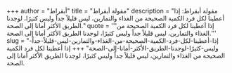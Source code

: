 +++
author = "أبقراط"
title = "مقولة أبقراط"
description = "مقولة أبقراط: إذا أعطينا لكل فرد الكمية الصحيحة من الغذاء والتمارين، ليس قليلاً جداً وليس كثيرًا، لوجدنا الطريق الأكثر أمانا إلى الصحة."
quote = '''إذا أعطينا لكل فرد الكمية الصحيحة من الغذاء والتمارين، ليس قليلاً جداً وليس كثيرًا، لوجدنا الطريق الأكثر أمانا إلى الصحة.'''
slug = "إذا-أعطينا-لكل-فرد-الكمية-الصحيحة-من-الغذاء-والتمارين-ليس-قليلاً-جداً-وليس-كثيرًا-لوجدنا-الطريق-الأكثر-أمانا-إلى-الصحة"
+++
إذا أعطينا لكل فرد الكمية الصحيحة من الغذاء والتمارين، ليس قليلاً جداً وليس كثيرًا، لوجدنا الطريق الأكثر أمانا إلى الصحة.
